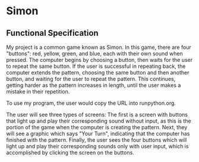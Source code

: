 # Simon



## Functional Specification

My project is a common game known as Simon. In this game, there are four "buttons": red, yellow, green, and blue, each with their own sound when pressed. The computer begins by choosing a button, then waits for the user to repeat the same button. If the user is successful in repeating back, the computer extends the pattern, choosing the same button and then another button, and waiting for the user to repeat the pattern. This continues, getting harder as the pattern increases in length, until the user makes a mistake in their repetition. 

To use my program, the user would copy the URL into runpython.org. 

The user will see three types of screens: The first is a screen with buttons that light up and play their corresponding sound without input, as this is the portion of the game when the computer is creating the pattern. Next, they will see a graphic which says "Your Turn", indicating that the computer has finished with the pattern. Finally, the user sees the four buttons which will light up and play their corresponding sounds only with user input, which is accomplished by clicking the screen on the buttons. 
